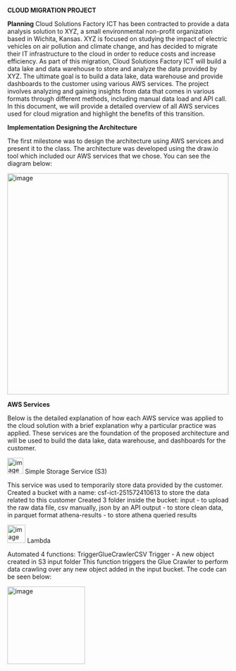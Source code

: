 **CLOUD MIGRATION PROJECT**

**Planning**
Cloud Solutions Factory ICT has been contracted to provide a data analysis solution to XYZ, a small environmental non-profit organization based in Wichita, Kansas. XYZ is focused on studying the impact of electric vehicles on air pollution and climate change, and has decided to migrate their IT infrastructure to the cloud in order to reduce costs and increase efficiency. As part of this migration, Cloud Solutions Factory ICT will build a data lake and data warehouse to store and analyze the data provided by XYZ.
The ultimate goal is to build a data lake, data warehouse and provide dashboards to the customer using various AWS services. The project involves analyzing and gaining insights from data that comes in various formats through different methods, including manual data load and API call. In this document, we will provide a detailed overview of all AWS services used for cloud migration and highlight the benefits of this transition.

**Implementation**
**Designing the Architecture**

The first milestone was to design the architecture using AWS services and present it to the class. The architecture was developed using the draw.io tool which included our AWS services that we chose. You can see the diagram below:

<img width="502" alt="image" src="https://github.com/user-attachments/assets/d75ee3ed-4da1-43c0-9a75-98c261a3778a">


**AWS Services**

Below is the detailed explanation of how each AWS service was applied to the cloud solution with a brief explanation why a particular practice was applied. These services are the foundation of the proposed architecture and will be used to build the data lake, data warehouse, and dashboards for the customer.

<img width="36" alt="image" src="https://github.com/user-attachments/assets/e4b03d49-f6f9-499b-b4d2-2d1e5644e044"> Simple Storage Service (S3)

This service was used to temporarily store data provided by the customer.
Created a bucket with a name: csf-ict-251572410613 to store the data related to this customer
Created 3 folder inside the bucket:
input - to upload the raw data file, csv manually, json by an API
output - to store clean data, in parquet format
athena-results - to store athena queried results


<img width="41" alt="image" src="https://github.com/user-attachments/assets/06d5acd8-96de-4ed6-8cd0-55274a1afed7">  Lambda

Automated 4 functions:
TriggerGlueCrawlerCSV
Trigger - A new object created in S3 input folder
This function triggers the Glue Crawler to perform data crawling over any new object added in the input bucket.
The code can be seen below:

<img width="176" alt="image" src="https://github.com/user-attachments/assets/5b7b4dea-a9be-4e61-a2fd-09b3928a05fa">




